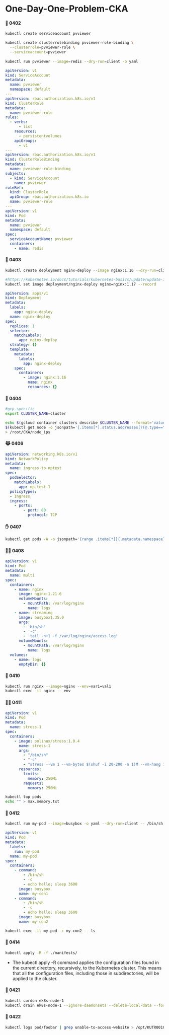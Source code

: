 # One-Day-One-Problem-CKA 


#### 🎃 0402

```bash
kubectl create serviceaccount pvviewer

kubectl create clusterrolebinding pvviewer-role-binding \
  --clusterrole=pvviewer-role \
  --serviceaccount=pvviewer
  
kubectl run pvviewer --image=redis --dry-run=client -o yaml
```

```yaml
apiVersion: v1
kind: ServiceAccount
metadata:
  name: pvviewer
  namespace: default
---
apiVersion: rbac.authorization.k8s.io/v1
kind: ClusterRole
metadata:
  name: pvviewer-role
rules:
  - verbs:
      - list
    resources:
      - persistentvolumes
    apiGroups:
      - v1
---
apiVersion: rbac.authorization.k8s.io/v1
kind: ClusterRoleBinding
metadata:
  name: pvviewer-role-binding
subjects:
  - kind: ServiceAccount
    name: pvviewer
roleRef:
  kind: ClusterRole
  apiGroup: rbac.authorization.k8s.io
  name: pvviewer-role
---
apiVersion: v1
kind: Pod
metadata:
  name: pvviewer
  namespace: default
spec:
  serviceAccountName: pvviewer
  containers:
    - name: redis
```

#### 🤖 0403

```bash
kubectl create deployment nginx-deploy --image nginx:1.16 --dry-run=client --replicas=1 -o yaml

#https://kubernetes.io/docs/tutorials/kubernetes-basics/update/update-intro/
kubectl set image deployment/nginx-deploy nginx=nginx:1.17 --record
```

```yaml
apiVersion: apps/v1
kind: Deployment
metadata:
  labels:
    app: nginx-deploy
  name: nginx-deploy
spec:
  replicas: 1
  selector:
    matchLabels:
      app: nginx-deploy
  strategy: {}
  template:
    metadata:
      labels:
        app: nginx-deploy
    spec:
      containers:
        - image: nginx:1.16
          name: nginx
          resources: {}
```

#### 🤖 0404

```bash
#gcp-specific
export CLUSTER_NAME=cluster

echo $(gcloud container clusters describe $CLUSTER_NAME --format='value(privateClusterConfig.privateEndpoint)') \
$(kubectl get node -o jsonpath='{.items[*].status.addresses[?(@.type=="InternalIP")].address}') \
> /root/CKA/node_ips
```

#### 😹 0406

```yaml
apiVersion: networking.k8s.io/v1
kind: NetworkPolicy
metadata:
  name: ingress-to-nptest
spec:
  podSelector:
    matchLabels:
      app: np-test-1
  policyTypes:
  - Ingress
  ingress:
    - ports:
        - port: 80
          protocol: TCP
```

#### ✋ 0407

```bash
kubectl get pods -A -o jsonpath='{range .items[*]}{.metadata.namespace} {.metadata.name}{"\n"}{end}'

```

#### 👨‍🎨 0408

```yaml
apiVersion: v1
kind: Pod
metadata:
  name: multi
spec:
  containers:
    - name: nginx
      image: nginx:1.21.6
      volumeMounts:
        - mountPath: /var/log/nginx
          name: logs
    - name: streaming
      image: busybox1.35.0
      args:
        - 'bin/sh'
        - '-c'
        - 'tail -n+1 -f /var/log/nginx/access.log'
      volumeMounts:
        - mountPath: /var/log/nginx
          name: logs
  volumes:
    - name: logs
      emptyDir: {}
```

#### 👨‍ 0410

```bash
kubectl run nginx --image=nginx --env=var1=val1
kubectl exec -it nginx -- env
```

#### 🙋‍♀️ 0411

```yaml
apiVersion: v1
kind: Pod
metadata:
  name: stress-1
spec:
  containers:
    - image: polinux/stress:1.0.4
      name: stress-1
      args:
        - "/bin/sh"
        - "-c"
        - "stress --vm 1 --vm-bytes $(shuf -i 20-200 -n 1)M --vm-hang 1"
      resources:
        limits:
          memory: 250Mi
        requests:
          memory: 250Mi
```

```bash
kubectl top pods
echo "" > max.memory.txt
```

#### 🧵 0412

```bash
kubectl run my-pod --image=busybox -o yaml --dry-run=client -- /bin/sh -c 'echo hello; sleep 3600'
```

```yaml
apiVersion: v1
kind: Pod
metadata:
  labels:
    run: my-pod
  name: my-pod
spec:
  containers:
    - command:
        - /bin/sh
        - -c
        - echo hello; sleep 3600
      image: busybox
      name: my-con1
    - command:
        - /bin/sh
        - -c
        - echo hello; sleep 3600
      image: busybox
      name: my-con2
```

```bash
kubectl exec -it my-pod -c my-con2 -- ls
```

#### 👒 0414

```bash
kubectl apply -R -f ./manifests/
```

- The kubectl apply -R command applies the configuration files found in the current directory, recursively, to the Kubernetes cluster. This means that all the configuration files, including those in subdirectories, will be applied to the cluster.

#### 🐰 0421

```bash
kubectl cordon ek8s-node-1
kubectl drain ek8s-node-1 --ignore-daemonsets --delete-local-data --force
```

#### 👒 0422

```bash
kubectl logs pod/foobar | grep unable-to-access-website > /opt/KUTR00101/foobar
```
